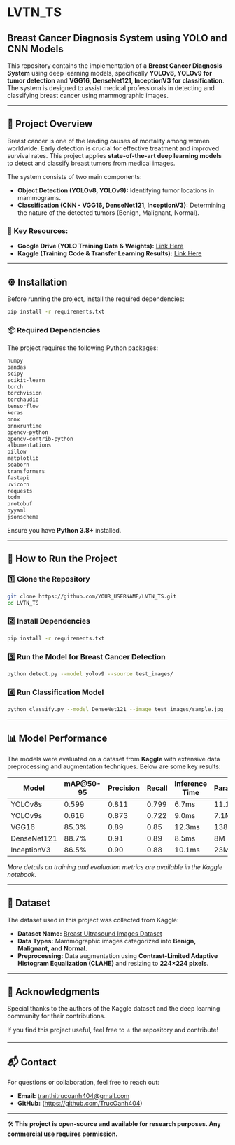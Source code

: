 # LVTN_TS

## Breast Cancer Diagnosis System using YOLO and CNN Models

This repository contains the implementation of a **Breast Cancer Diagnosis System** using deep learning models, specifically **YOLOv8, YOLOv9 for tumor detection** and **VGG16, DenseNet121, InceptionV3 for classification**. The system is designed to assist medical professionals in detecting and classifying breast cancer using mammographic images.

---

## 📌 Project Overview
Breast cancer is one of the leading causes of mortality among women worldwide. Early detection is crucial for effective treatment and improved survival rates. This project applies **state-of-the-art deep learning models** to detect and classify breast tumors from medical images.

The system consists of two main components:
- **Object Detection (YOLOv8, YOLOv9):** Identifying tumor locations in mammograms.
- **Classification (CNN - VGG16, DenseNet121, InceptionV3):** Determining the nature of the detected tumors (Benign, Malignant, Normal).

### 🔗 Key Resources:
- **Google Drive (YOLO Training Data & Weights):** [Link Here](https://drive.google.com/drive/folders/1aGNxpZmhLLq2BhBt8WVHhmSWmQO5NGuY?usp=sharing)
- **Kaggle (Training Code & Transfer Learning Results):** [Link Here](https://www.kaggle.com/code/oanhtrankaggle/utv-transfer)

---

## ⚙️ Installation
Before running the project, install the required dependencies:

```bash
pip install -r requirements.txt
```

### 📦 Required Dependencies
The project requires the following Python packages:

```txt
numpy 
pandas 
scipy 
scikit-learn 
torch 
torchvision 
torchaudio 
tensorflow 
keras 
onnx 
onnxruntime 
opencv-python 
opencv-contrib-python 
albumentations 
pillow 
matplotlib 
seaborn 
transformers 
fastapi 
uvicorn 
requests 
tqdm 
protobuf 
pyyaml 
jsonschema
```

Ensure you have **Python 3.8+** installed.

---

## 🚀 How to Run the Project

### 1️⃣ Clone the Repository
```bash
git clone https://github.com/YOUR_USERNAME/LVTN_TS.git
cd LVTN_TS
```

### 2️⃣ Install Dependencies
```bash
pip install -r requirements.txt
```

### 3️⃣ Run the Model for Breast Cancer Detection
```bash
python detect.py --model yolov9 --source test_images/
```

### 4️⃣ Run Classification Model
```bash
python classify.py --model DenseNet121 --image test_images/sample.jpg
```

---

## 📊 Model Performance
The models were evaluated on a dataset from **Kaggle** with extensive data preprocessing and augmentation techniques. Below are some key results:

| Model        | mAP@50-95 | Precision | Recall | Inference Time | Parameters |
|-------------|----------|-----------|--------|----------------|------------|
| YOLOv8s     | 0.599    | 0.811     | 0.799  | 6.7ms          | 11.1M      |
| YOLOv9s     | 0.616    | 0.873     | 0.722  | 9.0ms          | 7.1M       |
| VGG16       | 85.3%    | 0.89      | 0.85   | 12.3ms         | 138M       |
| DenseNet121 | 88.7%    | 0.91      | 0.89   | 8.5ms          | 8M         |
| InceptionV3 | 86.5%    | 0.90      | 0.88   | 10.1ms         | 23M        |

*More details on training and evaluation metrics are available in the Kaggle notebook.*

---

## 📌 Dataset
The dataset used in this project was collected from Kaggle:
- **Dataset Name:** [Breast Ultrasound Images Dataset](https://www.kaggle.com/datasets/aryashah2k/breast-ultrasound-images-dataset)
- **Data Types:** Mammographic images categorized into **Benign, Malignant, and Normal**.
- **Preprocessing:** Data augmentation using **Contrast-Limited Adaptive Histogram Equalization (CLAHE)** and resizing to **224×224 pixels**.

---



## 📢 Acknowledgments
Special thanks to the authors of the Kaggle dataset and the deep learning community for their contributions.

If you find this project useful, feel free to ⭐ the repository and contribute!

---

## 📬 Contact
For questions or collaboration, feel free to reach out:
- **Email:** tranthitrucoanh404@gmail.com
- **GitHub:** (https://github.com/TrucOanh404)

---

🛠️ **This project is open-source and available for research purposes. Any commercial use requires permission.**
